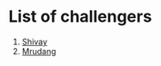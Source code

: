 # List of challengers
1. [Shivay](https://github.com/shivaylamba)
2. [Mrudang](https://github.com/mrudang-vora)
